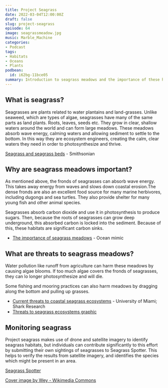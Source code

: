 ```yaml
---
title: Project Seagrass
date: 2022-03-04T12:00:00Z
draft: false
slug: project-seagrass
episode: 64
image: seagrassmeadow.jpg
music: Marble_Machine
categories:
- Podcast
tags:
- Habitats
- Oceans
- Plants
podbean:
  id: i62bg-11bce05
summary: Introduction to seagrass meadows and the importance of these habitats for marine biodiversity, climate, and local fishing communities. We also talk about effort to restore lost seagrass meadows, and what you can do to help monitor these vital ecosystems.
---
```


## What is seagrass?

Seagrasses are plants related to water plantains and land-grasses. Unlike seaweed, which are types of algae, seagrasses have many of the same parts as land plants. Roots, leaves, seeds etc. They grow in clear, shallow waters around the world and can form large meadows. These meadows absorb wave energy, calming waters and allowing sediment to settle to the bottom. In this way they are ecosystem engineers, creating the calm, clear waters they need in order to photosynthesize and thrive.

[Seagrass and seagrass beds](https://ocean.si.edu/ocean-life/plants-algae/seagrass-and-seagrass-beds) - Smithsonian

## Why are seagrass meadows important?

As mentioned above, the fronds of seagrasses can absorb wave energy. This takes away energy from waves and slows down coastal erosion.The dense fronds are also an excellent food source for many marine herbivores, including dugongs and sea turtles. They also provide shelter for many young fish and other animal species.

Seagrasses absorb carbon dioxide and use it in photosynthesis to produce sugars. Then, because the roots of seagrasses can grow deep underground, this absorbed carbon is locked into the sediment. Because of this, these habitats are significant carbon sinks.

- [The importance of seagrass meadows](https://ocean-mimic.com/sea) \- Ocean mimic

## What are threats to seagrass meadows?

Water pollution like runoff from agriculture can harm these meadows by causing algae blooms. If too much algae covers the fronds of seagrasses, they can lo longer photosynthesize and will die.

Some fishing and mooring practices can also harm meadows by dragging along the bottom and pulling up grasses.

- [Current threats to coastal seagrass ecosystems](https://sharkresearch.rsmas.miami.edu/current-threats-to-coastal-seagrass-ecosystems/) - University of Miami; Shark Research
- [Threats to seagrass ecosystems graphic](https://www.grida.no/resources/13583)

## Monitoring seagrass

Project seagrass makes use of drone and satellite imagery to identify seagrass habitats, but individuals can contribute significantly to this effort by submitting their own sightings of seagrasses to Seagrass Spotter. This helps to verify the results from satellite imagery, and identifies the species which might be present in an area.

[Seagrass Spotter](https://seagrassspotter.org/)

[Cover image by Wey - Wikimedia Commons](https://commons.wikimedia.org/wiki/File:((WDPA-555512092))_Dongsha_Atoll_National_Park,_WEY,_02.jpg)
